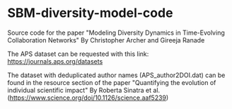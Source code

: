 # SBM-diversity-model-code

Source code for the paper "Modeling Diversity Dynamics in Time-Evolving Collaboration Networks" By Christopher Archer and Gireeja Ranade

The APS dataset can be requested with this link: https://journals.aps.org/datasets

The dataset with deduplicated author names (APS_author2DOI.dat) can be found in the resource section of the paper "Quantifying the evolution of individual scientific impact" By Roberta Sinatra et al. (https://www.science.org/doi/10.1126/science.aaf5239)
